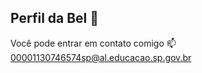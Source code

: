 ## Perfil da Bel 👋

<!--
**IsabelaSilva-3B/IsabelaSilva-3B** is a ✨ _special_ ✨ repository because its `README.md` (this file) appears on your GitHub profile.

Informaçõeszinhas:

- 🔭 Utilizo esse espaço para minha organização e compartilhamento dos meu projetos desenvolvidos.
- 🌱 Estou me desenvolvendo na linguagem JavaScript.
- 👯 Estou estudando na Alura.
- 😄 Pronomes: ela\dela.
- ⚡ Adoro gatos.
-->
Você pode entrar em contato comigo 📫
00001130746574sp@al.educacao.sp.gov.br
